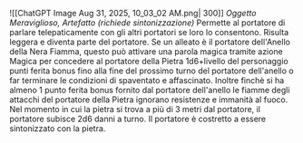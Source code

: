 ![[ChatGPT Image Aug 31, 2025, 10_03_02 AM.png| 300]]
*Oggetto Meraviglioso, Artefatto (richiede sintonizzazione)*
Permette al portatore di parlare telepaticamente con gli altri portatori se loro lo consentono.
Risulta leggera e diventa parte del portatore.
Se un alleato è il portatore dell'Anello della Nera Fiamma, questo può attivare una parola magica tramite azione Magica per concedere al portatore della Pietra 1d6+livello del personaggio punti ferita bonus fino alla fine del prossimo turno del portatore dell'anello o far terminare le condizioni di spaventato e affascinato.
Inoltre finchè si ha almeno 1 punto ferita bonus fornito dal portatore dell'anello le fiamme degli attacchi del portatore della Pietra ignorano resistenze e immanità al fuoco.
Nel momento in cui la pietra si trova a più di 3 metri dal portatore, il portatore subisce 2d6 danni a turno. Il portatore è costretto a essere sintonizzato con la pietra.